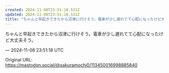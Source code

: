 ```yaml
---
created: 2024-11-08T23:51:18.531Z
updated: 2024-11-08T23:51:18.531Z
title: "ちゃんと早起きできたから沼津に行けそう。電車が少し遅れてて心配になったけど大丈夫[...]"
---
```


<p>ちゃんと早起きできたから沼津に行けそう。電車が少し遅れてて心配になったけど大丈夫そう。</p>

&mdash; 2024-11-08 23:51:18 UTC

Original URL: https://mastodon.social/@sakuramochi0/113450016998885840
